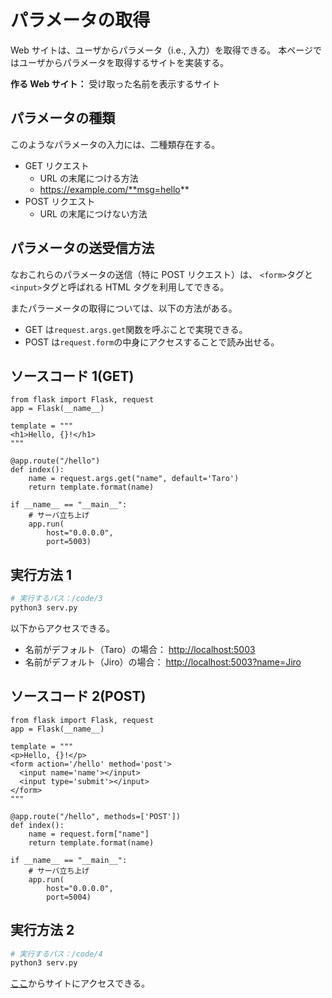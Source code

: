 # パラメータの取得

Web サイトは、ユーザからパラメータ（i.e., 入力）を取得できる。
本ページではユーザからパラメータを取得するサイトを実装する。

**作る Web サイト：** 受け取った名前を表示するサイト

## パラメータの種類

このようなパラメータの入力には、二種類存在する。

- GET リクエスト
  - URL の末尾につける方法
  - https://example.com/**msg=hello**
- POST リクエスト
  - URL の末尾につけない方法

## パラメータの送受信方法

なおこれらのパラメータの送信（特に POST リクエスト）は、
`<form>`タグと`<input>`タグと呼ばれる HTML タグを利用してできる。

またパラーメータの取得については、以下の方法がある。

- GET は`request.args.get`関数を呼ぶことで実現できる。
- POST は`request.form`の中身にアクセスすることで読み出せる。

## ソースコード 1(GET)

```python3
from flask import Flask, request
app = Flask(__name__)

template = """
<h1>Hello, {}!</h1>
"""

@app.route("/hello")
def index():
    name = request.args.get("name", default='Taro')
    return template.format(name)

if __name__ == "__main__":
    # サーバ立ち上げ
    app.run(
        host="0.0.0.0",
        port=5003)
```

## 実行方法 1

```sh
# 実行するパス：/code/3
python3 serv.py
```

以下からアクセスできる。

- 名前がデフォルト（Taro）の場合： [http://localhost:5003](http://localhost:5003)
- 名前がデフォルト（Jiro）の場合： [http://localhost:5003\?name=Jiro](http://localhost:5003?name=jiro)

## ソースコード 2(POST)

```python3
from flask import Flask, request
app = Flask(__name__)

template = """
<p>Hello, {}!</p>
<form action='/hello' method='post'>
  <input name='name'></input>
  <input type='submit'></input>
</form>
"""

@app.route("/hello", methods=['POST'])
def index():
    name = request.form["name"]
    return template.format(name)

if __name__ == "__main__":
    # サーバ立ち上げ
    app.run(
        host="0.0.0.0",
        port=5004)
```

## 実行方法 2

```sh
# 実行するパス：/code/4
python3 serv.py
```

[ここ](http://localhost:5004)からサイトにアクセスできる。
